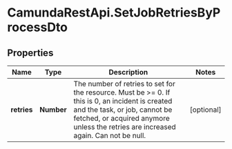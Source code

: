 # CamundaRestApi.SetJobRetriesByProcessDto

## Properties
Name | Type | Description | Notes
------------ | ------------- | ------------- | -------------
**retries** | **Number** | The number of retries to set for the resource.  Must be &gt;&#x3D; 0. If this is 0, an incident is created and the task, or job, cannot be fetched, or acquired anymore unless the retries are increased again. Can not be null. | [optional] 

